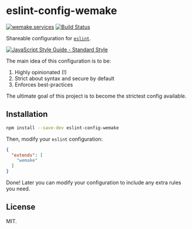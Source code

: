 # eslint-config-wemake

[![wemake.services](https://img.shields.io/badge/-wemake.services-green.svg?label=%20&logo=data%3Aimage%2Fpng%3Bbase64%2CiVBORw0KGgoAAAANSUhEUgAAABAAAAAQCAMAAAAoLQ9TAAAABGdBTUEAALGPC%2FxhBQAAAAFzUkdCAK7OHOkAAAAbUExURQAAAAAAAAAAAAAAAAAAAAAAAAAAAAAAAP%2F%2F%2F5TvxDIAAAAIdFJOUwAjRA8xXANAL%2Bv0SAAAADNJREFUGNNjYCAIOJjRBdBFWMkVQeGzcHAwksJnAPPZGOGAASzPzAEHEGVsLExQwE7YswCb7AFZSF3bbAAAAABJRU5ErkJggg%3D%3D)](https://wemake.services) [![Build Status](https://travis-ci.org/wemake-services/eslint-config-wemake.svg?branch=master)](https://travis-ci.org/wemake-services/eslint-config-wemake)

Shareable configuration for [`eslint`](https://github.com/eslint/eslint).

[![JavaScript Style Guide - Standard Style](https://cdn.rawgit.com/standard/standard/master/badge.svg)](http://standardjs.com)

The main idea of this configuration is to be:

1. Highly opinionated (!)
2. Strict about syntax and secure by default
3. Enforces best-practices

The ultimate goal of this project is to become the strictest config available.


## Installation

```bash
npm install --save-dev eslint-config-wemake
```

Then, modify your `eslint` configuration:

```json
{
  "extends": [
    "wemake"
  ]
}
```

Done! Later you can modify your configuration to include 
any extra rules you need.

## License

MIT.

